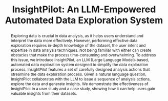 ---
title: "InsightPilot: An LLM-Empowered Automated Data Exploration System"
url: "https://arxiv.org/abs/2301.08881"
authors: "Ma et al."
venue: "ACL"
year: 2023
abstract: "Exploring data is crucial in data analysis, as it helps users understand and interpret the data more effectively. However, performing effective data exploration requires in-depth knowledge of the dataset, the user intent and expertise in data analysis techniques. Not being familiar with either can create obstacles that make the process time-consuming and overwhelming. To address this issue, we introduce InsightPilot, an LLM (Large Language Model)-based, automated data exploration system designed to simplify the data exploration process. InsightPilot features a set of carefully designed analysis actions that streamline the data exploration process. Given a natural language question, InsightPilot collaborates with the LLM to issue a sequence of analysis actions, explore the data and generate insights. We demonstrate the effectiveness of InsightPilot in a user study and a case study, showing how it can help users gain valuable insights from their datasets."
---